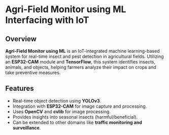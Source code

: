 # Agri-Field Monitor using ML Interfacing with IoT

## Overview  
**Agri-Field Monitor using ML** is an IoT-integrated machine learning-based system for real-time insect and pest detection in agricultural fields. Utilizing an **ESP32-CAM** module and **TensorFlow**, this system identifies insects, animals, and objects, helping farmers analyze their impact on crops and take preventive measures.  

## Features  
- Real-time object detection using **YOLOv3**.  
- Integration with **ESP32-CAM** for image capture and processing.  
- Uses **OpenCV** and **cvlib** for image processing.  
- Provides insights into seasonal insects (harmful/beneficial).  
- Can be extended to other domains like **traffic monitoring and surveillance**.  






